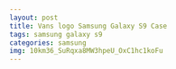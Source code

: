 ```yaml
---
layout: post
title: Vans logo Samsung Galaxy S9 Case
tags: samsung galaxy s9
categories: samsung
img: 10km36_SuRqxa8MW3hpeU_OxC1hc1koFu
---
```

